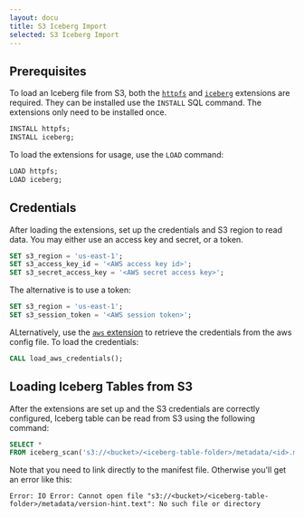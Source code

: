 ```yaml
---
layout: docu
title: S3 Iceberg Import
selected: S3 Iceberg Import
---
```


## Prerequisites

To load an Iceberg file from S3, both the [`httpfs`](../../extensions/httpfs) and [`iceberg`](../../extensions/iceberg) extensions are required. They can be installed use the `INSTALL` SQL command. The extensions only need to be installed once.

```sql
INSTALL httpfs;
INSTALL iceberg;
```

To load the extensions for usage, use the `LOAD` command:

```sql
LOAD httpfs;
LOAD iceberg;
```

## Credentials

After loading the extensions, set up the credentials and S3 region to read data. You may either use an access key and secret, or a token.

```sql
SET s3_region = 'us-east-1';
SET s3_access_key_id = '<AWS access key id>';
SET s3_secret_access_key = '<AWS secret access key>';
```

The alternative is to use a token:

```sql
SET s3_region = 'us-east-1';
SET s3_session_token = '<AWS session token>';
```

ALternatively, use the [`aws` extension](../../extensions/aws) to retrieve the credentials from the aws config file. To load the credentials:

```sql
CALL load_aws_credentials();
```

## Loading Iceberg Tables from S3

After the extensions are set up and the S3 credentials are correctly configured, Iceberg table can be read from S3 using the following command:

```sql
SELECT *
FROM iceberg_scan('s3://<bucket>/<iceberg-table-folder>/metadata/<id>.metadata.json')
```

Note that you need to link directly to the manifest file. Otherwise you'll get an error like this:

```text
Error: IO Error: Cannot open file "s3://<bucket>/<iceberg-table-folder>/metadata/version-hint.text": No such file or directory
```
